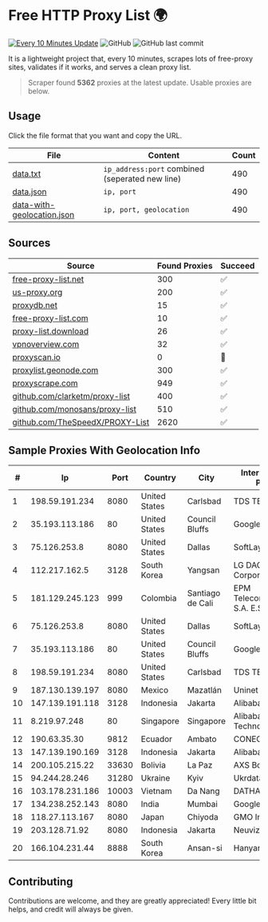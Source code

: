 
# Free HTTP Proxy List 🌍

[![Every 10 Minutes Update](https://github.com/mertguvencli/http-proxy-list/actions/workflows/main.yml/badge.svg?branch=main)](https://github.com/mertguvencli/http-proxy-list/actions/workflows/main.yml)
![GitHub](https://img.shields.io/github/license/mertguvencli/http-proxy-list)
![GitHub last commit](https://img.shields.io/github/last-commit/mertguvencli/http-proxy-list)

It is a lightweight project that, every 10 minutes, scrapes lots of free-proxy sites, validates if it works, and serves a clean proxy list.


> Scraper found **5362** proxies at the latest update. Usable proxies are below.

## Usage

Click the file format that you want and copy the URL.


|File|Content|Count|
|----|-------|-----|
|[data.txt](https://raw.githubusercontent.com/mertguvencli/http-proxy-list/main/proxy-list/data.txt)|`ip_address:port` combined (seperated new line)|490|
|[data.json](https://raw.githubusercontent.com/mertguvencli/http-proxy-list/main/proxy-list/data.json)|`ip, port`|490|
|[data-with-geolocation.json](https://raw.githubusercontent.com/mertguvencli/http-proxy-list/main/proxy-list/data-with-geolocation.json)|`ip, port, geolocation`|490|

## Sources

|Source|Found Proxies|Succeed|
|------|-------------|-------|
|[free-proxy-list.net](https://free-proxy-list.net)|300|✅|
|[us-proxy.org](https://www.us-proxy.org)|200|✅|
|[proxydb.net](http://proxydb.net)|15|✅|
|[free-proxy-list.com](https://free-proxy-list.com/?page=&port=&type%5B%5D=http&type%5B%5D=https&up_time=0&search=Search)|10|✅|
|[proxy-list.download](https://www.proxy-list.download/HTTP)|26|✅|
|[vpnoverview.com](https://vpnoverview.com/privacy/anonymous-browsing/free-proxy-servers)|32|✅|
|[proxyscan.io](https://www.proxyscan.io)|0|🚫|
|[proxylist.geonode.com](https://proxylist.geonode.com/api/proxy-list?limit=300&page=1&sort_by=lastChecked&sort_type=desc&protocols=http,https)|300|✅|
|[proxyscrape.com](https://api.proxyscrape.com/v2/?request=displayproxies&protocol=http&timeout=10000&country=all&ssl=all&anonymity=all)|949|✅|
|[github.com/clarketm/proxy-list](https://raw.githubusercontent.com/clarketm/proxy-list/master/proxy-list-raw.txt)|400|✅|
|[github.com/monosans/proxy-list](https://raw.githubusercontent.com/monosans/proxy-list/main/proxies/http.txt)|510|✅|
|[github.com/TheSpeedX/PROXY-List](https://raw.githubusercontent.com/TheSpeedX/PROXY-List/master/http.txt)|2620|✅|


## Sample Proxies With Geolocation Info

|#|Ip|Port|Country|City|Internet Service Provider|
|-|--|----|-------|----|-------------------------|
|1|198.59.191.234|8080|United States|Carlsbad|TDS TELECOM|
|2|35.193.113.186|80|United States|Council Bluffs|Google LLC|
|3|75.126.253.8|8080|United States|Dallas|SoftLayer|
|4|112.217.162.5|3128|South Korea|Yangsan|LG DACOM Corporation|
|5|181.129.245.123|999|Colombia|Santiago de Cali|EPM Telecomunicaciones S.A. E.S.P.|
|6|75.126.253.8|8080|United States|Dallas|SoftLayer|
|7|35.193.113.186|80|United States|Council Bluffs|Google LLC|
|8|198.59.191.234|8080|United States|Carlsbad|TDS TELECOM|
|9|187.130.139.197|8080|Mexico|Mazatlán|Uninet S.A. de C.V.|
|10|147.139.191.118|3128|Indonesia|Jakarta|Alibaba.com LLC|
|11|8.219.97.248|80|Singapore|Singapore|Alibaba (US) Technology Co., Ltd.|
|12|190.63.35.30|9812|Ecuador|Ambato|CONECEL|
|13|147.139.190.169|3128|Indonesia|Jakarta|Alibaba.com LLC|
|14|200.105.215.22|33630|Bolivia|La Paz|AXS Bolivia S. A.|
|15|94.244.28.246|31280|Ukraine|Kyiv|Ukrdatakom LTD|
|16|103.178.231.186|10003|Vietnam|Da Nang|DATHANH|
|17|134.238.252.143|8080|India|Mumbai|Google LLC|
|18|118.27.113.167|8080|Japan|Chiyoda|GMO Internet, Inc.|
|19|203.128.71.92|8080|Indonesia|Jakarta|Neuviz|
|20|166.104.231.44|8888|South Korea|Ansan-si|Hanyang University|



## Contributing

Contributions are welcome, and they are greatly appreciated! Every
little bit helps, and credit will always be given.

